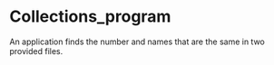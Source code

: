 # Collections_program
An application finds the number and names that are the same in two provided files.
